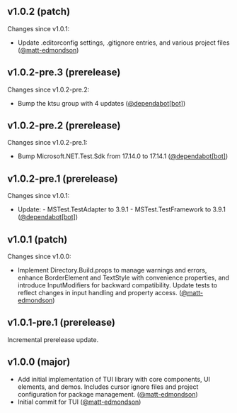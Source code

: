 ## v1.0.2 (patch)

Changes since v1.0.1:

- Update .editorconfig settings, .gitignore entries, and various project files ([@matt-edmondson](https://github.com/matt-edmondson))
## v1.0.2-pre.3 (prerelease)

Changes since v1.0.2-pre.2:

- Bump the ktsu group with 4 updates ([@dependabot[bot]](https://github.com/dependabot[bot]))
## v1.0.2-pre.2 (prerelease)

Changes since v1.0.2-pre.1:

- Bump Microsoft.NET.Test.Sdk from 17.14.0 to 17.14.1 ([@dependabot[bot]](https://github.com/dependabot[bot]))
## v1.0.2-pre.1 (prerelease)

Changes since v1.0.1:

- Update: - MSTest.TestAdapter to 3.9.1 - MSTest.TestFramework to 3.9.1 ([@dependabot[bot]](https://github.com/dependabot[bot]))
## v1.0.1 (patch)

Changes since v1.0.0:

- Implement Directory.Build.props to manage warnings and errors, enhance BorderElement and TextStyle with convenience properties, and introduce InputModifiers for backward compatibility. Update tests to reflect changes in input handling and property access. ([@matt-edmondson](https://github.com/matt-edmondson))
## v1.0.1-pre.1 (prerelease)

Incremental prerelease update.
## v1.0.0 (major)

- Add initial implementation of TUI library with core components, UI elements, and demos. Includes cursor ignore files and project configuration for package management. ([@matt-edmondson](https://github.com/matt-edmondson))
- Initial commit for TUI ([@matt-edmondson](https://github.com/matt-edmondson))
